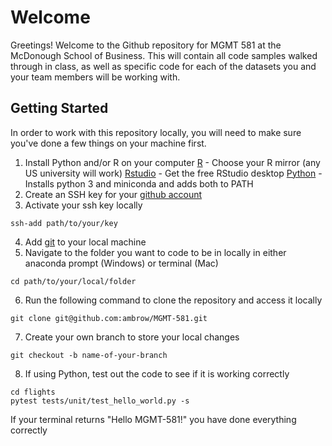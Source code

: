 # Welcome
Greetings! Welcome to the Github repository for MGMT 581 at the McDonough School of Business. This will contain all code samples walked through in class, as well as specific code for each of the datasets you and your team members will be working with. 

## Getting Started
In order to work with this repository locally, you will need to make sure you've done a few things on your machine first.

1. Install Python and/or R on your computer
[R](https://cran.r-project.org/mirrors.html) - Choose your R mirror (any US university will work)
[Rstudio](https://rstudio.com/products/rstudio/download/) - Get the free RStudio desktop
[Python](https://conda.io/) - Installs python 3 and miniconda and adds both to PATH
2. Create an SSH key for your [github account](https://docs.github.com/en/free-pro-team@latest/github/authenticating-to-github/connecting-to-github-with-ssh)
3. Activate your ssh key locally
```
ssh-add path/to/your/key
```
4. Add [git](https://git-scm.com/downloads) to your local machine
5. Navigate to the folder you want to code to be in locally in either anaconda prompt (Windows) or terminal (Mac)
```
cd path/to/your/local/folder
```
6. Run the following command to clone the repository and access it locally
```
git clone git@github.com:ambrow/MGMT-581.git
```
7. Create your own branch to store your local changes
```
git checkout -b name-of-your-branch
```
8. If using Python, test out the code to see if it is working correctly
```
cd flights
pytest tests/unit/test_hello_world.py -s
```
If your terminal returns "Hello MGMT-581!" you have done everything correctly
